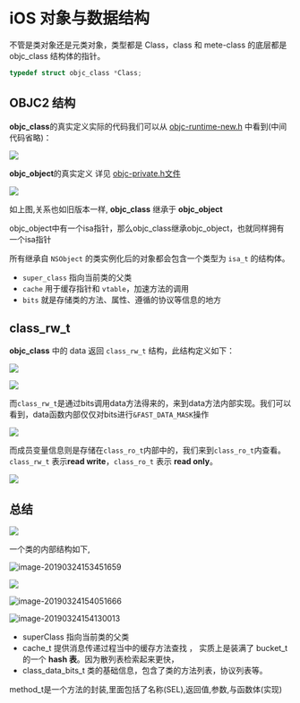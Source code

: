 

# iOS 对象与数据结构

不管是类对象还是元类对象，类型都是 Class，class 和 mete-class 的底层都是 objc_class 结构体的指针。

```objective-c
typedef struct objc_class *Class;
```



## OBJC2 结构

**objc_class**的真实定义实际的代码我们可以从 [objc-runtime-new.h](https://opensource.apple.com/source/objc4/objc4-750.1/runtime/objc-runtime-new.h.auto.html) 中看到(中间代码省略)：

![](http://sylarimage.oss-cn-shenzhen.aliyuncs.com/2020-04-23-143952.jpg)



**objc_object**的真实定义 详见 [objc-private.h文件](https://opensource.apple.com/source/objc4/objc4-750.1/runtime/objc-private.h.auto.html)

![](http://sylarimage.oss-cn-shenzhen.aliyuncs.com/2020-04-23-144015.jpg)

如上图,关系也如旧版本一样, **objc_class** 继承于 **objc_object**

objc_object中有一个isa指针，那么objc_class继承objc_object，也就同样拥有一个isa指针

所有继承自 `NSObject` 的类实例化后的对象都会包含一个类型为 `isa_t` 的结构体。

- `super_class` 指向当前类的父类
- `cache` 用于缓存指针和 `vtable`，加速方法的调用
- `bits` 就是存储类的方法、属性、遵循的协议等信息的地方



## class_rw_t

**objc_class** 中的 data 返回 `class_rw_t` 结构，此结构定义如下：



![](http://sylarimage.oss-cn-shenzhen.aliyuncs.com/2020-04-23-144757.png)

![](http://sylarimage.oss-cn-shenzhen.aliyuncs.com/2020-04-23-144612.jpg)



而`class_rw_t`是通过bits调用data方法得来的，来到data方法内部实现。我们可以看到，data函数内部仅仅对bits进行`&FAST_DATA_MASK`操作

![](http://sylarimage.oss-cn-shenzhen.aliyuncs.com/2020-04-23-144842.jpg)



而成员变量信息则是存储在`class_ro_t`内部中的，我们来到`class_ro_t`内查看。
`class_rw_t` 表示**read write**，`class_ro_t` 表示 **read only**。

![](http://sylarimage.oss-cn-shenzhen.aliyuncs.com/2020-04-23-145011.jpg)



## 总结

![](http://sylarimage.oss-cn-shenzhen.aliyuncs.com/2020-04-23-145054.jpg)



一个类的内部结构如下,

![image-20190324153451659](http://sylarimage.oss-cn-shenzhen.aliyuncs.com/2019-03-24-085229.jpg)



![](http://sylarimage.oss-cn-shenzhen.aliyuncs.com/2019-03-19-023218.jpg)



![image-20190324154051666](http://sylarimage.oss-cn-shenzhen.aliyuncs.com/2019-03-24-085240.jpg)

![image-20190324154130013](http://sylarimage.oss-cn-shenzhen.aliyuncs.com/2019-03-24-085336.jpg)



- superClass 指向当前类的父类
- cache_t 提供消息传递过程当中的缓存方法查找 ， 实质上是装满了 bucket_t 的一个 **hash 表**。因为散列表检索起来更快，
- class_data_bits_t 类的基础信息，包含了类的方法列表，协议列表等。



method_t是一个方法的封装,里面包括了名称(SEL),返回值,参数,与函数体(实现)
